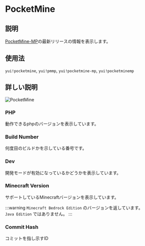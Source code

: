# PocketMine

## 説明

[PocketMine-MP](https://pmmp.io)の最新リリースの情報を表示します。

## 使用法

`yui!pocketmine`, `yui!pmmp`, `yui!pocketmine-mp`, `yui!pocketminemp`

## 詳しい説明

![PocketMine](https://i.imgur.com/wKaxnc2.png)

### PHP

動作できるphpのバージョンを表示しています。

### Build Number

何度目のビルドかを示している番号です。

### Dev

開発モードが有効になっているかどうかを表示しています。

### Minecraft Version

サポートしているMinecraftバージョンを表示しています。

:::warning
`Minecraft Bedrock Edition` のバージョンを返しています。  
`Java Edition` ではありません。
:::

### Commit Hash

コミットを指し示すID
